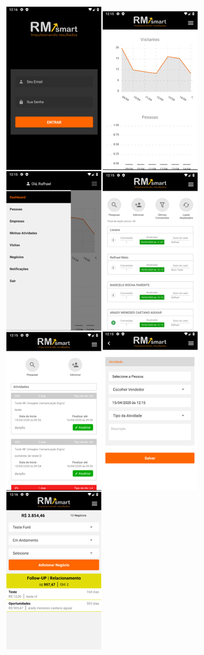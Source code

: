 <img src="/cap1.png" width=250>  <img src="/cap2.png" width=250>  <img src="/cap3.png" width=250> 
<img src="/cap4.png" width=250>  <img src="/cap5.png" width=250>  <img src="/cap6.png" width=250> 
<img src="/cap7.png" width=250> 
